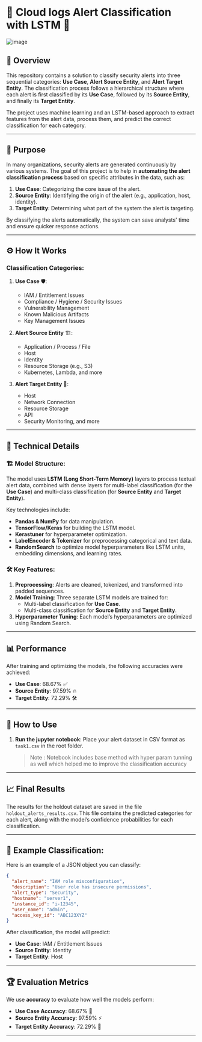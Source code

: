 # 🚨 Cloud logs Alert Classification with LSTM 🚨

![image](https://github.com/user-attachments/assets/0f03887d-7383-414d-83bd-c814d523a01b)


## 📄 Overview
This repository contains a solution to classify security alerts into three sequential categories: **Use Case**, **Alert Source Entity**, and **Alert Target Entity**. The classification process follows a hierarchical structure where each alert is first classified by its **Use Case**, followed by its **Source Entity**, and finally its **Target Entity**.

The project uses machine learning and an LSTM-based approach to extract features from the alert data, process them, and predict the correct classification for each category.

---

## 🎯 Purpose
In many organizations, security alerts are generated continuously by various systems. The goal of this project is to help in **automating the alert classification process** based on specific attributes in the data, such as:

1. **Use Case**: Categorizing the core issue of the alert.
2. **Source Entity**: Identifying the origin of the alert (e.g., application, host, identity).
3. **Target Entity**: Determining what part of the system the alert is targeting.

By classifying the alerts automatically, the system can save analysts' time and ensure quicker response actions.

---

## ⚙️ How It Works

### Classification Categories:
1. **Use Case** 🛡️:
    - IAM / Entitlement Issues
    - Compliance / Hygiene / Security Issues
    - Vulnerability Management
    - Known Malicious Artifacts
    - Key Management Issues

2. **Alert Source Entity** 🏗️:
    - Application / Process / File
    - Host
    - Identity
    - Resource Storage (e.g., S3)
    - Kubernetes, Lambda, and more

3. **Alert Target Entity** 🎯:
    - Host
    - Network Connection
    - Resource Storage
    - API
    - Security Monitoring, and more

---

## 🧠 Technical Details

### 🏗️ Model Structure:
The model uses **LSTM (Long Short-Term Memory)** layers to process textual alert data, combined with dense layers for multi-label classification (for the **Use Case**) and multi-class classification (for **Source Entity** and **Target Entity**).

Key technologies include:
- **Pandas & NumPy** for data manipulation.
- **TensorFlow/Keras** for building the LSTM model.
- **Kerastuner** for hyperparameter optimization.
- **LabelEncoder & Tokenizer** for preprocessing categorical and text data.
- **RandomSearch** to optimize model hyperparameters like LSTM units, embedding dimensions, and learning rates.

### 🛠️ Key Features:
1. **Preprocessing**: Alerts are cleaned, tokenized, and transformed into padded sequences.
2. **Model Training**: Three separate LSTM models are trained for:
   - Multi-label classification for **Use Case**.
   - Multi-class classification for **Source Entity** and **Target Entity**.
3. **Hyperparameter Tuning**: Each model’s hyperparameters are optimized using Random Search.

---

## 📊 Performance
After training and optimizing the models, the following accuracies were achieved:

- **Use Case**: 68.67% ✅
- **Source Entity**: 97.59% 🔥
- **Target Entity**: 72.29% 🛠️

---

## 🚀 How to Use

1. **Run the jupyter notebook**:
   Place your alert dataset in CSV format as `task1.csv` in the root folder.

   > Note : Notebook includes base method with hyper param tunning as well which helped me to improve the classification accuracy
---

## 📈 Final Results

The results for the holdout dataset are saved in the file `holdout_alerts_results.csv`. This file contains the predicted categories for each alert, along with the model’s confidence probabilities for each classification.

---

## 🤖 Example Classification:
Here is an example of a JSON object you can classify:
```json
{
  "alert_name": "IAM role misconfiguration",
  "description": "User role has insecure permissions",
  "alert_type": "Security",
  "hostname": "server1",
  "instance_id": "i-12345",
  "user_name": "admin",
  "access_key_id": "ABC123XYZ"
}
```

After classification, the model will predict:
- **Use Case**: IAM / Entitlement Issues
- **Source Entity**: Identity
- **Target Entity**: Host

---

## 🏆 Evaluation Metrics
We use **accuracy** to evaluate how well the models perform:
- **Use Case Accuracy**: 68.67% 🔄
- **Source Entity Accuracy**: 97.59% ⚡
- **Target Entity Accuracy**: 72.29% 📡

---
